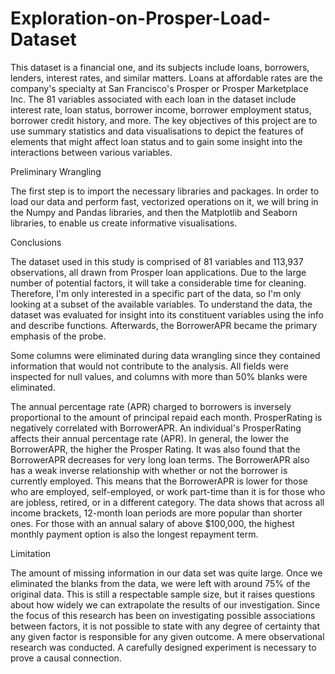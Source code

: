 # Exploration-on-Prosper-Load-Dataset
This dataset is a financial one, and its subjects include loans, borrowers, lenders, interest rates, and similar matters. Loans at affordable rates are the company's specialty at San Francisco's Prosper or Prosper Marketplace Inc. The 81 variables associated with each loan in the dataset include interest rate, loan status, borrower income, borrower employment status, borrower credit history, and more. The key objectives of this project are to use summary statistics and data visualisations to depict the features of elements that might affect loan status and to gain some insight into the interactions between various variables.

Preliminary Wrangling

The first step is to import the necessary libraries and packages. In order to load our data and perform fast, vectorized operations on it, we will bring in the Numpy and Pandas libraries, and then the Matplotlib and Seaborn libraries, to enable us create informative visualisations.


Conclusions

The dataset used in this study is comprised of 81 variables and 113,937 observations, all drawn from Prosper loan applications. Due to the large number of potential factors, it will take a considerable time for cleaning. Therefore, I'm only interested in a specific part of the data, so I'm only looking at a subset of the available variables. To understand the data, the dataset was evaluated for insight into its constituent variables using the info and describe functions. Afterwards, the BorrowerAPR became the primary emphasis of the probe.

Some columns were eliminated during data wrangling since they contained information that would not contribute to the analysis. All fields were inspected for null values, and columns with more than 50% blanks were eliminated.

The annual percentage rate (APR) charged to borrowers is inversely proportional to the amount of principal repaid each month. ProsperRating is negatively correlated with BorrowerAPR. An individual's ProsperRating affects their annual percentage rate (APR). In general, the lower the BorrowerAPR, the higher the Prosper Rating. It was also found that the BorrowerAPR decreases for very long loan terms. The BorrowerAPR also has a weak inverse relationship with whether or not the borrower is currently employed. This means that the BorrowerAPR is lower for those who are employed, self-employed, or work part-time than it is for those who are jobless, retired, or in a different category. The data shows that across all income brackets, 12-month loan periods are more popular than shorter ones. For those with an annual salary of above $100,000, the highest monthly payment option is also the longest repayment term.


Limitation

The amount of missing information in our data set was quite large. Once we eliminated the blanks from the data, we were left with around 75% of the original data. This is still a respectable sample size, but it raises questions about how widely we can extrapolate the results of our investigation. Since the focus of this research has been on investigating possible associations between factors, it is not possible to state with any degree of certainty that any given factor is responsible for any given outcome. A mere observational research was conducted. A carefully designed experiment is necessary to prove a causal connection.
